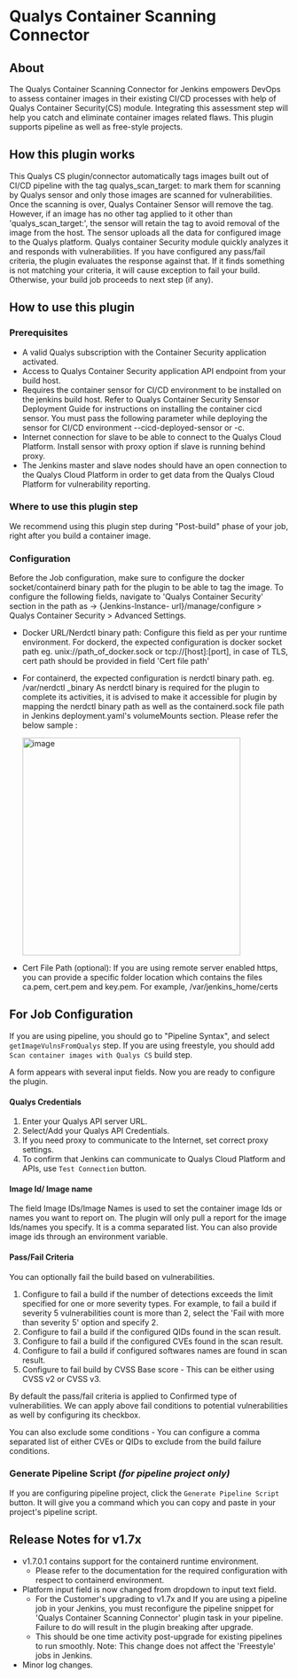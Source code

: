 # Qualys Container Scanning Connector

## About

The Qualys Container Scanning Connector for Jenkins empowers DevOps to assess container images in their existing CI/CD processes with help of Qualys Container Security(CS) module. Integrating this assessment step will help you catch and eliminate container images related flaws. This plugin supports pipeline as well as free-style projects.

## How this plugin works

This Qualys CS plugin/connector automatically tags images built out of CI/CD pipeline with the tag qualys_scan_target:<image-id> to mark them for scanning by Qualys sensor and only those images are scanned for vulnerabilities. Once the scanning is over, Qualys Container Sensor will remove the tag. However, if an image has no other tag applied to it other than 'qualys_scan_target:<image-id>', the sensor will retain the tag to avoid removal of the image from the host.
The sensor uploads all the data for configured image to the Qualys platform. Qualys container Security module quickly analyzes it and responds with vulnerabilities. If you have configured any pass/fail criteria, the plugin evaluates the response against that. If it finds something is not matching your criteria, it will cause exception to fail your build. Otherwise, your build job proceeds to next step (if any). 

## How to use this plugin

### Prerequisites

* A valid Qualys subscription with the Container Security application activated.
* Access to Qualys Container Security application API endpoint from your build host.
* Requires the container sensor for CI/CD environment to be installed on the jenkins build host. Refer to Qualys Container Security Sensor Deployment Guide for instructions on installing the container cicd sensor. You must pass the following parameter while deploying the sensor for CI/CD environment --cicd-deployed-sensor or -c.
* Internet connection for slave to be able to connect to the Qualys Cloud Platform. Install sensor with proxy option if slave is running behind proxy. 
* The Jenkins master and slave nodes should have an open connection to the Qualys Cloud Platform in order to get data from the Qualys Cloud Platform for vulnerability reporting.

### Where to use this plugin step

We recommend using this plugin step during "Post-build" phase of your job, right after you build a container image. 

### Configuration
Before the Job configuration, make sure to configure the docker socket/containerd binary path for the plugin to be able to tag the image.
To configure the following fields, navigate to 'Qualys Container Security' section in the path as -> {Jenkins-Instance- 
url}/manage/configure > Qualys Container Security > Advanced Settings.
 * Docker URL/Nerdctl binary path: Configure this field as per your runtime environment.
    For dockerd, the expected configuration is docker socket path eg.
    unix://path_of_docker.sock or tcp://[host]:[port], in case of TLS, cert path should be provided in field 'Cert file path'
 * For containerd, the expected configuration is nerdctl binary path. eg. /var/nerdctl _binary
   As nerdctl binary is required for the plugin to complete its activities, it is advised to make it accessible for plugin by mapping the nerdctl binary path as well as the 
   containerd.sock file path in Jenkins deployment.yaml's volumeMounts section.
   Please refer the below sample :
   
   <img width="393" alt="image" src="https://github.com/jenkinsci/qualys-cs-plugin/assets/143092348/bf609084-9ba3-4420-a4d1-9435fe129b0c">
   
 * Cert File Path (optional): If you are using remote server enabled https, you can provide a specific folder location which contains the files ca.pem, cert.pem and 
   key.pem. For example, /var/jenkins_home/certs

## For Job Configuration
If you are using pipeline, you should go to "Pipeline Syntax", and select `getImageVulnsFromQualys` step.
If you are using freestyle, you should add `Scan container images with Qualys CS` build step.

A form appears with several input fields. Now you are ready to configure the plugin. 

#### Qualys Credentials

1. Enter your Qualys API server URL. 
2. Select/Add your Qualys API Credentials.
3. If you need proxy to communicate to the Internet, set correct proxy settings. 
4. To confirm that Jenkins can communicate to Qualys Cloud Platform and APIs, use `Test Connection` button.

#### Image Id/ Image name

The field Image IDs/Image Names is used to set the container image Ids or names you want to report on. The plugin will only pull a report for the image Ids/names you specify. It is a comma separated list. You can also provide image ids through an environment variable.  

#### Pass/Fail Criteria

You can optionally fail the build based on vulnerabilities. 

1. Configure to fail a build if the number of detections exceeds the limit specified for one or more severity types. For example, to fail a build if severity 5 vulnerabilities count is more than 2, select the 'Fail with more than severity 5' option and specify 2.
2. Configure to fail a build if the configured QIDs found in the scan result.
3. Configure to fail a build if the configured CVEs found in the scan result.
4. Configure to fail a build if configured softwares names are found in scan result.
5. Configure to fail build by CVSS Base score - This can be either using CVSS v2 or CVSS v3.

By default the pass/fail criteria is applied to Confirmed type of vulnerabilities. We can apply above fail conditions to potential vulnerabilities as well by configuring its checkbox.

You can also exclude some conditions - You can configure a comma separated list of either CVEs or QIDs to exclude from the build failure conditions.

### Generate Pipeline Script *(for pipeline project only)*

If you are configuring pipeline project, click the `Generate Pipeline Script` button. It will give you a command which you can copy and paste in your project's pipeline script. 

## Release Notes for v1.7x
 * v1.7.0.1 contains support for the containerd runtime environment.
     * Please refer to the documentation for the required configuration with respect to containerd environment.
 * Platform input field is now changed from dropdown to input text field.
     * For the Customer's upgrading to v1.7x and If you are using a pipeline job in your Jenkins, you must reconfigure the pipeline snippet for 'Qualys Container Scanning Connector' plugin task in your pipeline. Failure 
       to do will result in the plugin breaking after upgrade.
     * This should be one time activity post-upgrade for existing pipelines to run smoothly.
       Note: This change does not affect the 'Freestyle' jobs in Jenkins.
 * Minor log changes.
